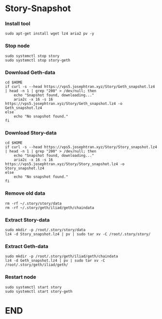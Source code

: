 # Story-Snapshot

### Install tool
```
sudo apt-get install wget lz4 aria2 pv -y
```

### Stop node
```
sudo systemctl stop story
sudo systemctl stop story-geth
```

### Download Geth-data
```
cd $HOME
if curl -s --head https://vps5.josephtran.xyz/Story/Geth_snapshot.lz4 | head -n 1 | grep "200" > /dev/null; then
    echo "Snapshot found, downloading..."
    aria2c -x 16 -s 16 https://vps5.josephtran.xyz/Story/Geth_snapshot.lz4 -o Geth_snapshot.lz4
else
    echo "No snapshot found."
fi
```

### Download Story-data
```
cd $HOME
if curl -s --head https://vps5.josephtran.xyz/Story/Story_snapshot.lz4 | head -n 1 | grep "200" > /dev/null; then
    echo "Snapshot found, downloading..."
    aria2c -x 16 -s 16 https://vps5.josephtran.xyz/Story/Story_snapshot.lz4 -o Story_snapshot.lz4
else
    echo "No snapshot found."
fi
```

### Remove old data
```
rm -rf ~/.story/story/data
rm -rf ~/.story/geth/iliad/geth/chaindata
```

### Extract Story-data
```
sudo mkdir -p /root/.story/story/data
lz4 -d Story_snapshot.lz4 | pv | sudo tar xv -C /root/.story/story/
```

### Extract Geth-data
```
sudo mkdir -p /root/.story/geth/iliad/geth/chaindata
lz4 -d Geth_snapshot.lz4 | pv | sudo tar xv -C /root/.story/geth/iliad/geth/
```

### Restart node
```
sudo systemctl start story
sudo systemctl start story-geth
```
# END

